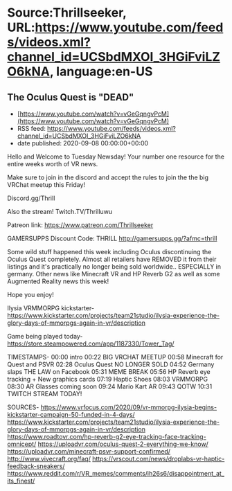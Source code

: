 # Source:Thrillseeker, URL:https://www.youtube.com/feeds/videos.xml?channel_id=UCSbdMXOI_3HGiFviLZO6kNA, language:en-US

## The Oculus Quest is "DEAD"
 - [https://www.youtube.com/watch?v=vGeGqngvPcM](https://www.youtube.com/watch?v=vGeGqngvPcM)
 - RSS feed: https://www.youtube.com/feeds/videos.xml?channel_id=UCSbdMXOI_3HGiFviLZO6kNA
 - date published: 2020-09-08 00:00:00+00:00

Hello and Welcome to Tuesday Newsday! Your number one resource for the entire weeks worth of VR news.

Make sure to join in the discord and accept the rules to join the the big VRChat meetup this Friday!

Discord.gg/Thrill

Also the stream!
Twitch.TV/Thrilluwu

Patreon link:
https://www.patreon.com/Thrillseeker

GAMERSUPPS Discount Code: THRILL
http://gamersupps.gg/?afmc=thrill



Some wild stuff happened this week including Oculus discontinuing the Oculus Quest completely. Almost all retailers have REMOVED it from their listings and it's practically no longer being sold worldwide.. ESPECIALLY in germany. Other news like Minecraft VR and HP Reverb G2 as well as some Augmented Reality news this week!

Hope you enjoy!

Ilysia VRMMORPG kickstarter-
https://www.kickstarter.com/projects/team21studio/ilysia-experience-the-glory-days-of-mmorpgs-again-in-vr/description

Game being played today-
https://store.steampowered.com/app/1187330/Tower_Tag/

TIMESTAMPS-
00:00 intro
00:22 BIG VRCHAT MEETUP
00:58 Minecraft for Quest and PSVR
02:28 Oculus Quest NO LONGER SOLD
04:52 Germany slaps THE LAW on Facebook
05:31 MEME BREAK
05:56 HP Reverb eye tracking + New graphics cards
07:19 Haptic Shoes
08:03 VRMMORPG
08:30 AR Glasses coming soon
09:24 Mario Kart AR
09:43 QOTW
10:31 TWITCH STREAM TODAY!


SOURCES-
https://www.vrfocus.com/2020/09/vr-mmorpg-ilysia-begins-kickstarter-campaign-50-funded-in-4-days/
https://www.kickstarter.com/projects/team21studio/ilysia-experience-the-glory-days-of-mmorpgs-again-in-vr/description
https://www.roadtovr.com/hp-reverb-g2-eye-tracking-face-tracking-omnicept/
https://uploadvr.com/oculus-quest-2-everything-we-know/
https://uploadvr.com/minecraft-psvr-support-confirmed/
http://www.vivecraft.org/faq/
https://vrscout.com/news/droplabs-vr-haptic-feedback-sneakers/
https://www.reddit.com/r/VR_memes/comments/ih26s6/disappointment_at_its_finest/

